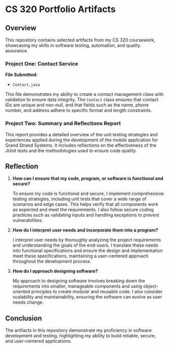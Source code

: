 # CS 320 Portfolio Artifacts

## Overview

This repository contains selected artifacts from my CS 320 coursework, showcasing my skills in software testing, automation, and quality assurance.

### Project One: Contact Service

**File Submitted:**
- `Contact.java`

This file demonstrates my ability to create a contact management class with validation to ensure data integrity. The `Contact` class ensures that contact IDs are unique and non-null, and that fields such as the name, phone number, and address adhere to specific format and length constraints.

### Project Two: Summary and Reflections Report

This report provides a detailed overview of the unit testing strategies and experiences applied during the development of the mobile application for Grand Strand Systems. It includes reflections on the effectiveness of the JUnit tests and the methodologies used to ensure code quality.

## Reflection

1. **How can I ensure that my code, program, or software is functional and secure?**

   To ensure my code is functional and secure, I implement comprehensive testing strategies, including unit tests that cover a wide range of scenarios and edge cases. This helps verify that all components work as expected and meet the requirements. I also follow secure coding practices such as validating inputs and handling exceptions to prevent vulnerabilities.

2. **How do I interpret user needs and incorporate them into a program?**

   I interpret user needs by thoroughly analyzing the project requirements and understanding the goals of the end-users. I translate these needs into functional specifications and ensure the design and implementation meet these specifications, maintaining a user-centered approach throughout the development process.

3. **How do I approach designing software?**

   My approach to designing software involves breaking down the requirements into smaller, manageable components and using object-oriented principles to create modular and reusable code. I also consider scalability and maintainability, ensuring the software can evolve as user needs change.

## Conclusion

The artifacts in this repository demonstrate my proficiency in software development and testing, highlighting my ability to build reliable, secure, and user-centered applications.
